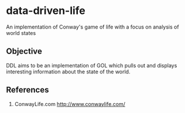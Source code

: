 # data-driven-life
An implementation of Conway's game of life with a focus on analysis of world states

## Objective

DDL aims to be an implementation of GOL which pulls out and displays interesting information about the state of the world.

## References

1. ConwayLife.com http://www.conwaylife.com/
